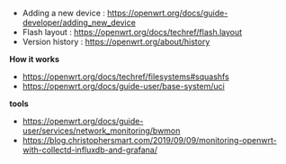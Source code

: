 * Adding a new device : https://openwrt.org/docs/guide-developer/adding_new_device
* Flash layout : https://openwrt.org/docs/techref/flash.layout
* Version history : https://openwrt.org/about/history

**How it works**
* https://openwrt.org/docs/techref/filesystems#squashfs
* https://openwrt.org/docs/guide-user/base-system/uci


**tools**
  * https://openwrt.org/docs/guide-user/services/network_monitoring/bwmon
  * https://blog.christophersmart.com/2019/09/09/monitoring-openwrt-with-collectd-influxdb-and-grafana/
